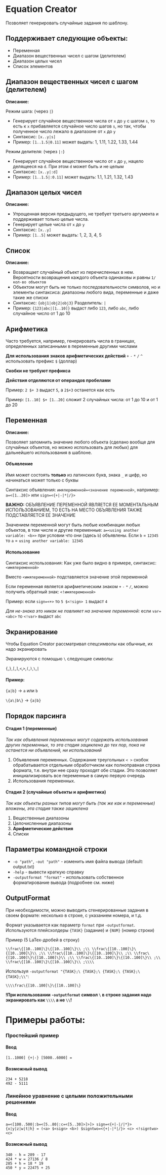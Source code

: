 # Equation Creator
Позволяет генерировать случайные задания по шаблону.

## Поддерживает следующие объекты:
- Переменная
- Диапазон вещественных чисел с шагом (делителем)
- Диапазон целых чисел
- Список элементов

## Диапазон вещественных чисел с шагом (делителем)
**Описание:**

Режим шага: (через `|`)

- Генерирует случайное вещественное числа от `x` до `y` с шагом `s`, то есть к `x` прибавляется случайное число шагов 
  `s`, но так, чтобы полученное число лежало в диапазоне от `x` до `y`
- Синтаксис: `[x..y|s]`
- Пример: `[1..1.5|0.11]` может выдать: 1, 1.11, 1.22, 1.33, 1.44

Режим делителя: (через `|:`)

- Генерирует случайное вещественное число от `x` до `y`, нацело делящееся на `d`. При этом `d` может быть и не целым 
- Синтаксис: `[x..y|:d]`
- Пример: `[1..1.5|:0.11]` может выдать: 1.1, 1.21, 1.32, 1.43

## Диапазон целых чисел
**Описание:**

- Упрощенная версия предыдущего, не требует третьего аргумента и поддерживает только целые числа.
- Генерирует целые числа от `x` до `y`
- Синтаксис: `[x..y]`
- Пример: `[1..5]` может выдать: 1, 2, 3, 4, 5

## Список
**Описание:**

- Возвращает случайный объект из перечисленных в нем. Вероятности возвращения каждого объекта одинаковы и равны 
  `1/кол-во объектов`
- Объектом могут быть не только последовательности символов, но и элементы синтаксиса: диапазоны любого вида, 
  переменные и даже такие же списки
- Синтаксис: `{obj1|obj2|obj3}` Разделитель: `|`
- Пример: `{123|abc|[1..10]}` выдаст либо `123`, либо `abc`, либо случайное число от 1 до 10

## Арифметика

Часто требуется, например, генерировать числа в границах, определенных записанными в переменные другими числами

**Для использования знаков арифметических действий** `+` `-` `*` `/` `^` использовать префикс `$` (доллар)

**Скобки не требуют префикса**

**Действия отделяются от операндов пробелами**

Пример: `2 $+ 3` выдаст `5`, а `2$+3` останется как есть

Пример: `[1..10] $+ [1..20]` сложит 2 случайных числа: от 1 до 10 и от 1 до 20

## Переменная
**Описание:** 

Позволяет запомнить значение любого объекта (сделано вообще для случайных объектов, но можно 
использовать для любых) для дальнейшего использования в шаблоне.

#### Объявление

Имя может состоять **только** из латинских букв, знака `_` и цифр, но начинаться может только с буквы

Синтаксис объявления: `имяпеременной=<значение переменной>`, например: `a=<[1..20]>` или `sign=<{+|-|*|/}>`

  **ВАЖНО:** ОБЪЯВЛЕНИЕ ПЕРЕМЕННОЙ ЯВЛЯЕТСЯ ЕЕ МОМЕНТАЛЬНЫМ ИСПОЛЬЗОВАНИЕМ, ТО ЕСТЬ НА МЕСТО ОБЪЯВЛЕНИЯ ТАКЖЕ 
  ПОДСТАВЛЯЕТСЯ ЕЕ ЗНАЧЕНИЕ

Значением переменной могут быть любые комбинации любых объектов, в том числе и другие переменные: `a=<using another 
variable: <b>>` при условии что они (здесь `b`) объявлены. Если `b` = `12345` то `a` = `using another
variable: 12345`

#### Использование

Синтаксис использования: Как уже было видно в примере, синтаксис: `<имяпеременной>`

Вместо `<имяпеременной>` подставляется значение этой переменной

Если переменная является арифметическим знаком `+` `-` `*` `/`, можно получить обратный знак: `<!имяпеременной>`

Пример: если `sign=<+>` то `5 $<!sign> 1` выдаст `4`

*Для не-знака это никак не повлияет на значение переменной:* если `var=<abc>` то `<!var>` выдаст `abc`

## Экранирование

Чтобы Equation Creator рассматривал спецсимволы как обычные, их надо экранировать

Экранируются с помощью `\` следующие символы:

`{`,`}`,`[`,`]`,`<`,`>`,`(`,`)`,`\`,`|`

#### Пример:

`{a|b}` -> `a` или `b`

`\{a\|b\}` -> `{a|b}`

## Порядок парсинга

#### Стадия 1 (переменные)

*Так как объявления переменных могут содержать использования других переменных, то эта стадия зациклена до тех пор, 
пока не останется ни объявлений, ни использований*

1. Объявления переменных. Содержание треугольных `< >` скобок обрабатывается отдельным обработчиком как полноправная 
   строка формата, т.е. внутри нее сразу проходят обе стадии. Это позволяет инициализировать все переменные в 
   самую первую очередь
2. Использования переменных.

#### Стадия 2 (случайные объекты и арифметика)

*Так как объекты разных типов могут быть (так же как и переменные) вложены, эта стадия также зациклена*

1. Вещественные диапазоны
2. Целочисленные диапазоны
3. **Арифметические действия**
4. Списки

## Параметры командной строки

- `-o "path"`, `-out "path"` - изменить имя файла вывода (default: output.txt)
- `-help` - вывести краткую справку
- `-outputformat "format"` - использовать собственное форматирование вывода (подробнее см. ниже)

## OutputFormat

При необходимости, можно выводить сгенерированные задания в своем формате: несколько в строке, с указанием номера, и т.д.

Формат указывается как параметр `format` при `-outputformat`. Используются плейсхолдеры `{TASK}` (задание) и `{NUM}` (номер строки)

Пример (5 LaTex-дробей в строку)

`\\frac\{[10..100]\}\{[10..100]\}\\ ;\\ \\frac\{[10..100]\}\{[10..100]\}\\ ;\\ \\frac\{[10..100]\}\{[10..100]\}\\ ;\\ \\frac\{[10..100]\}\{[10..100]\}\\ ;\\ \\frac\{[10..100]\}\{[10..100]\}\\ ;\\ \\frac\{[10..100]\}\{[10..100]\}\\ ;\\\\`

Используя `-outputformat "{TASK};\ {TASK};\ {TASK};\ {TASK};\ {TASK};\\"`:

`\\\\frac\{[10..100]\}\{[10..100]\}`

**!При использовании `-outputformat` символ `\` в строке задания надо экранировать как `\\\\` а не `\\`!**

# Примеры работы: 
### Простейший пример
#### Ввод

    [1..1000] {+|-} [5000..6000] = 

#### Возможный вывод

    234 + 5218
    492 - 5111


### Линейное уравнение с целыми положительными решениями
#### Ввод

    a=<[100..500|:b=<[5..80|:c=<[5..30]>]>]> sign=<{+|-|/|*}> {x|y|z|w|t|h} = (<a> $<sign> <b>) $signtwo=<{+|-|*|/}> <c> <!signtwo> <c>

#### Возможный вывод

    340 - h = 289 - 17
    424 * w = 27136 / 8
    285 + h = 18 * 19
    450 * y = 22475 + 25
